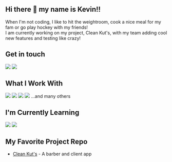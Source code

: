 ## Hi there 👋 my name is Kevin!!

When I'm not coding, I like to hit the weightroom, cook a nice meal for my fam or go play hockey with my friends!\
I am currently working on my project, Clean Kut's, with my team adding cool new features and testing like crazy!

## Get in touch

<a href="mailto:khookumchand@gmail.com"><img src="https://img.shields.io/badge/Gmail-D14836?style=for-the-badge&logo=gmail&logoColor=white"></a>
<a href="https://www.linkedin.com/in/kevin-hookumchand/"> <img src="https://img.shields.io/badge/LinkedIn-0077B5?style=for-the-badge&logo=linkedin&logoColor=white"></a>
<!-- <a href="https://www.kevin-hookumchand.dev"><img src="https://img.shields.io/badge/portfolio-0A0A0A?style=for-the-badge&logo=dev.to&logoColor=white"></a>  -->

## What I Work With
<img src="https://img.shields.io/badge/JavaScript-F7DF1E?style=for-the-badge&logo=javascript&logoColor=black"> <img src="https://img.shields.io/badge/HTML5-E34F26?style=for-the-badge&logo=html5&logoColor=white"> <img src="https://img.shields.io/badge/CSS3-1572B6?style=for-the-badge&logo=css3&logoColor=white"> 
<img src="https://img.shields.io/badge/PostgreSQL-316192?style=for-the-badge&logo=postgresql&logoColor=white">
...and many others

## I'm Currently Learning ##
<img src="https://img.shields.io/badge/React-20232A?style=for-the-badge&logo=react&logoColor=61DAFB"> <img src="https://img.shields.io/badge/Redux-593D88?style=for-the-badge&logo=redux&logoColor=white"> 

## My Favorite Project Repo
* <a href="https://github.com/KevinH1227/Clean_Kuts">Clean Kut's</a> - A barber and client app

<!-- ![Kevin's GitHub stats](https://github-readme-stats.vercel.app/api?username=KevinH1227&show_icons=true&theme=dark) -->
